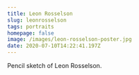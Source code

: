 ```yaml
---
title: Leon Rosselson
slug: leonrosselson
tags: portraits
homepage: false
image: /images/leon-rosselson-poster.jpg
date: 2020-07-10T14:22:41.197Z
---
```

Pencil sketch of Leon Rosselson.
